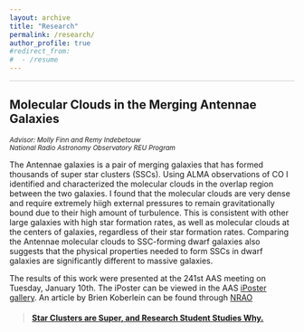 ```yaml
---
layout: archive
title: "Research"
permalink: /research/
author_profile: true
#redirect_from:
#  - /resume
---
```

<hr style = 'background-color:#CCCAC9  ; border-width:0; color:#CCCAC9; height:1px; width:100%;' />

## Molecular Clouds in the Merging Antennae Galaxies
<sup> <i>Advisor:  Molly Finn and Remy Indebetouw <br> National Radio Astronomy Observatory REU Program </i> </sup> 

The Antennae galaxies is a pair of merging galaxies that has formed thousands of super star clusters (SSCs). Using ALMA observations of CO I identified and characterized the molecular clouds in the overlap region between the two galaxies. I found that the molecular clouds are very dense and require extremely hiigh external pressures to remain gravitationally bound due to their high amount of turbulence. This is consistent with other large galaxies with high star formation rates, as well as molecular clouds at the centers of galaxies, regardless of their star formation rates. Comparing the Antennae molecular clouds to SSC-forming dwarf galaxies also suggests that the physical properties needed to form SSCs in dwarf galaxies are significantly different to massive galaxies. 

The results of this work were presented at the 241st AAS meeting on Tuesday, January 10th. The iPoster can be viewed in the AAS [iPoster gallery](http://aas241-aas.ipostersessions.com/Default.aspx?s=38-DC-32-1C-F6-51-68-1C-6D-76-36-E6-2A-79-C1-CC). An article by Brien Koberlein can be found through [NRAO](https://public.nrao.edu/blogs/star-clusters-are-super-and-research-student-studies-why/)

  <blockquote class="embedly-card" data-card-align="left" data-card-width="80%"><h4><a href="https://public.nrao.edu/blogs/star-clusters-are-super-and-research-student-studies-why/">Star Clusters are Super, and Research Student Studies Why.</p></blockquote>
<script async src="//cdn.embedly.com/widgets/platform.js" charset="UTF-8"></script>
